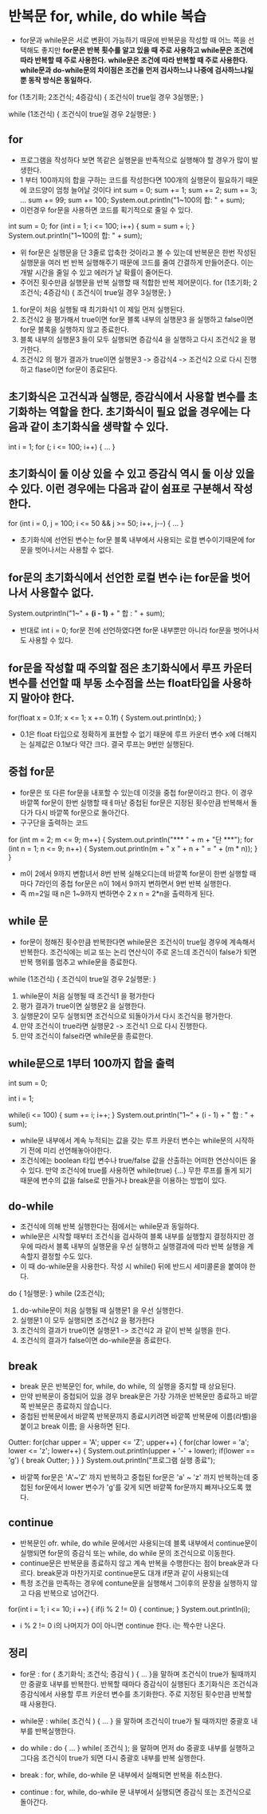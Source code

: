 # 반복문 for, while, do while 복습

- for문과 while문은 서로 변환이 가능하기 때문에 반복문을 작성할 때 어느 쪽을 선택해도 좋지만
  **for문은 반복 횟수를 알고 있을 때 주로 사용하고 while문은 조건에 따라 반복할 때 주로 사용한다.**
  **while문은 조건에 따라 반복할 때 주로 사용한다.**
  **while문과 do-while문의 차이점은 조건을 먼저 검사하느냐 나중에 검사하느냐일 뿐 동작 방식은 동일하다.**

for (1초기화; 2조건식; 4증감식) {
             조건식이 true일 경우
             3실행문;
             }

while (1조건식) {
          조건식이 true일 경우
          2실행문:
          }


## for

- 프로그램을 작성하다 보면 똑같은 실행문을 반족적으로 실행해야 할 경우가 많이 발생한다.
- 1 부터 100까지의 합을 구하는 코드를 작성한다면 100개의 실행문이 필요하기 때문에 코드양이 엄청 늘어날 것이다
int sum = 0;
sum += 1;
sum += 2;
sum += 3;
...
sum += 99;
sum += 100;
System.out.println("1~100의 합: " + sum);
- 이런경우 for문을 사용하면 코드를 획기적으로 줄일 수 있다.

int sum = 0;
for (int i = 1; i <= 100; i++) {
    sum = sum + i;
}
System.out.println("1~100의 합: " + sum);
- 위 for문은 실행문을 단 3줄로 압축한 것이라고 볼 수 있는데 반복문은 한번 작성된 실행문을 여러 번 반복 실행해주기 때문에 코드를 줄여 간결하게 만들어준다. 이는 개발 시간을 줄일 수 있고 에러가 날 확률이 줄어든다.
- 주어진 횟수만큼 실행문을 반복 실행할 때 적합한 반복 제어문이다.
for (1초기화; 2조건식; 4증감식) {
             조건식이 true일 경우
             3실행문;
             }
1. for문이 처음 실행될 때 최기화식1 이 제일 먼저 실행된다.
2. 조건식2 을 평가해서 true이면 for문 블록 내부의 실행문3 을 실행하고 false이면 for문 블록을 실행하지 않고 종료한다.
3. 블록 내부의 실행문3 들이 모두 실행되면 증감식4  을 실행하고 다시 조건식2 을 평가한다.
4. 조건식2 의 평가 결과가 true이면 실행문3 -> 증감식4 -> 조건식2 으로 다시 진행하고 flase이면 for문이 종료된다.

## 초기화식은 고건식과 실행문, 증감식에서 사용할 변수를 초기화하는 역할을 한다. 초기화식이 필요 없을 경우에는 다음과 같이 초기화식을 생략할 수 있다.

int i = 1;
for (; i <= 100; i++) { ... }

## 초기화식이 둘 이상 있을 수 있고 증감식 역시 둘 이상 있을 수 있다. 이런 경우에는 다음과 같이 쉼표로 구분해서 작성한다.

for (int i = 0, j = 100; i <= 50 && j >= 50; i++, j--) { ... }

- 초기화식에 선언된 변수는 for문 블록 내부에서 사용되는 로컬 변수이기때문에 for문을 벗어나서는 사용할 수 없다.

## for문의 초기화식에서 선언한 로컬 변수 i는 for문을 벗어나서 사용할수 없다.

System.outprintln("1~" + **(i - 1)** + " 합 : " + sum);

- 반대로 int i = 0; for문 전에 선언하였다면 for문 내부뿐만 아니라 for문을 벗어나서도 사용할 수 있다.

## for문을 작성할 때 주의할 점은 초기화식에서 루프 카운터 변수를 선언할 때 부동 소수점을 쓰는 float타입을 사용하지 말아야 한다.

for(float x = 0.1f; x <= 1; x += 0.1f) {
  System.out.println(x);
  }

- 0.1은 float 타입으로 정확하게 표현할 수 없기 때문에 루프 카운터 변수 x에 더해지는 실제값은 0.1보다 약간 크다. 결국 루프는 9번만 실행된다.

## 중첩 for문

- for문은 또 다른 for문을 내포할 수 있는데 이것을 중첩 for문이라고 한다. 이 경우 바깥쪽 for문이 한번 실행할 때ㅔ마낟 중첩된 for문은 지정된 횟수만큼 반복해서 돌다가 다시 바깥쪽 for문으로 돌아간다.
- 구구단을 출력하는 코드

for (int m = 2; m <= 9; m++) {
  System.out.println("*** " + m + "단 ***");
  for (int n = 1; n <= 9; n++) {
    System.out.println(m + " x " + n + " = " + (m * n));
    }
  }
  - m이 2에서 9까지 변함녀서 8번 반복 실해오디는데 바깥쪽 for문이 한번 실행할 때마다 7라인의 중첩 for문은 n이 1에서 9까지 변하면서 9번 반복 실행한다.
  - 즉 m=2일 때 n은 1~9까지 변하면수 2 x n = 2*n을 출력하게 된다.


## while 문

- for문이 정해진 횟수만큼 반복한다면 while문은 조건식이 true일 경우에 계속해서 반복한다. 조건식에는 비교 또는 논리 연산식이 주로 온느데 조건식이 false가 되면 반복 행위를 멈추고 while문을 종료한다.

while (1조건식) {
          조건식이 true일 경우
          2실행문:
          }

1. while문이 처음 실행될 때 조건식1 을 평가한다
2. 평가 결과가 true이면 실행문2 을 실행한다.
3. 실행문2이 모두 실행되면 조건식으로 되돌아가서 다시 조건식을 평가한다.
4. 만약 조건식이 true라면 실행문2 -> 조건식1 으로 다시 진행한다.
5. 만약 조건식이 false라면 while문을 종료한다.

## while문으로 1부터 100까지 합을 출력

int sum = 0;

int i = 1;

while(i <= 100) {
  sum += i;
    i++;
}
System.out.println("1~" + (i - 1) + " 합 : " + sum);

- while문 내부에서 계속 누적되는 값을 갖는 루프 카운터 변수는 while문의 시작하기 전에 미리 선언해놓아야한다.
- 조건식에는 boolean 타입 변수나 true/false 값을 산출하는 어떠한 연산식이든 올 수 있다. 만약 조건식에 true를 사용하면 while(true) {...} 무한 루프를 돌게 되기 때문에 변수의 값을 false로 만들거나 break문을 이용하는 방법이 있다.


## do-while 

- 조건식에 의해 반복 실행한다는 점에서는 while문과 동일하다.
- while문은 시작할 때부터 조건식을 검사하여 블록 내부를 실행할지 결정하지만 경우에 따라서 블록 내부의 실행문을 우선 실행하고 실행결과에 따라 반복 실행을 계속할지 결정할 수도 있다.
- 이 때 do-while문을 사용한다. 작성 시 while() 뒤에 반드시 세미콜론을 붙여야 한다.

do {
      1실행문:
    } while (2조건식);

1. do-while문이 처음 실행될 때 실행문1 을 우선 실행한다.
2. 실행문1 이 모두 실행되면 조건식2 을 평가한다
3. 조건식의 결과가 true이면 실행문1 -> 조건식2 과 같이 반복 실행을 한다.
4. 조건식의 결과가 false이면 do-while문을 종료한다.


## break

- break 문은 반복문인 for, while, do while, 의 실행을 중지할 때 상요된다.
- 만약 반복문이 중첩되어 있을 경우 break문은 가장 가까운 반복문만 종료하고 바깥쪽 반복문은 종료하지 않습니다.
- 중첩된 반복문에서 바깥쪽 반복문까지 종료시키려면 바깥쪽 반복문에 이름(라벨)을 붙이고 break 이름; 을 사용하면 된다.

Outter: for(char upper = 'A'; upper <= 'Z'; upper++) {
      for(char lower = 'a'; lower <= 'z'; lower++) {
        System.out.println(upper + '-' + lower);
        if(lower == 'g') {
        break Outter;
        }
      }
    }
    System.out.println("프로그램 실행 종료");
  - 바깥쪽 for문은 'A'~'Z' 까지 반복하고 중첩된 for문은 'a' ~ 'z' 까지 반복하는데 중첩된 for문에서 lower 변수가 'g'를 갖게 되면 바깥쪽 for문까지 빠져나오도록 했다.


## continue

- 반복문인 ofr. while, do while 문에서만 사용되는데 블록 내부에서 continue문이 실행되면 for문의 증감식 또는 while, do while 문의 조건식으로 이동한다.
- continue문은 반복문을 종료하지 않고 계속 반복을 수행한다는 점이 break문과 다르다. break문과 마찬가지로 continue문도 대개 if문과 같이 사용되는데
- 특정 조건을 만족하는 경우에 contune문을 실행해서 그이후의 문장을 실행하지 않고 다음 반복으로 넘어간다.

for(int i = 1; i <= 10; i ++) {
  if(i % 2 != 0) {
    continue;
  }
  System.out.println(i);
  - i % 2 != 0 i의 나머지가 0이 아니면 continue 한다. i는 짝수만 나온다.


## 정리

- for문 : for ( 초기화식; 조건식; 증감식 ) { ... }을 말하며 조건식이 true가 될때까지만 중괄호 내부를 반복한다. 반복할 때마다 증감식이 실행된다
          초기화식은 조건식과 증감식에서 사용할 루프 카운터 변수를 초기화한다. 주로 지정된 횟수만큼 반복할 때 사용한다.

- while문 : while( 조건식 ) { ... } 을 말하며 조건식이 true가 될 때까지만 중괄호 내부를 반복실행한다.

- do while : do { ... } while( 조건식 ); 을 말하며 먼저 do 중괄호 내부를 실행하고 그다음 조건식이 true가 되면 다시 중괄호 내부를 반복 실행한다.

- break : for, while, do-while 문 내부에서 실해되면 반복을 취소한다.

- continue : for, while, do-while 문 내부에서 실행되면 증감식 또는 조건식으로 돌아간다.
